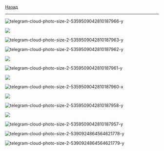 [Назад](../dm.md)
***
![telegram-cloud-photo-size-2-5359509042810187966-y](https://github.com/user-attachments/assets/fddf9873-4209-444c-ba1e-3089022f68ca)

![](https://github.com/user-attachments/assets/b9306db0-82c6-43bb-be74-1ff7adc17af6)

![telegram-cloud-photo-size-2-5359509042810187963-y](https://github.com/user-attachments/assets/bcf14627-b593-4390-943d-18a06c5f4d84)

![telegram-cloud-photo-size-2-5359509042810187962-y](https://github.com/user-attachments/assets/1d56b082-cf92-413f-b71c-2fb19ecaa29c)

![](https://github.com/user-attachments/assets/bc3ed8fa-0296-4ab6-8971-a42b1f96c824)

![telegram-cloud-photo-size-2-5359509042810187961-y](https://github.com/user-attachments/assets/ece36d80-e917-430b-bc05-6b2b70b03c5d)

![](https://github.com/user-attachments/assets/4b94d234-0126-4831-95e5-4b07a462f1eb)

![telegram-cloud-photo-size-2-5359509042810187960-x](https://github.com/user-attachments/assets/b28358c9-b621-44d6-8a35-bb9ad2eceeed)

![](https://github.com/user-attachments/assets/09661906-8e14-4bef-8d98-a8b31a690142)

![telegram-cloud-photo-size-2-5359509042810187958-y](https://github.com/user-attachments/assets/b34f35e9-558d-4dfd-a1c9-603508d98f80)

![](https://github.com/user-attachments/assets/d455cc46-95c9-4d21-83f7-53ccda721585)

![telegram-cloud-photo-size-2-5359509042810187957-y](https://github.com/user-attachments/assets/32091008-3ad8-435e-8ed2-45e436ee94a9)

![telegram-cloud-photo-size-2-5390924864564621778-y](https://github.com/user-attachments/assets/80d0eb41-a763-457a-bada-8d9b2b2a055a)

![telegram-cloud-photo-size-2-5390924864564621779-y](https://github.com/user-attachments/assets/60b326fe-b318-445c-8e25-436da642b66f)
